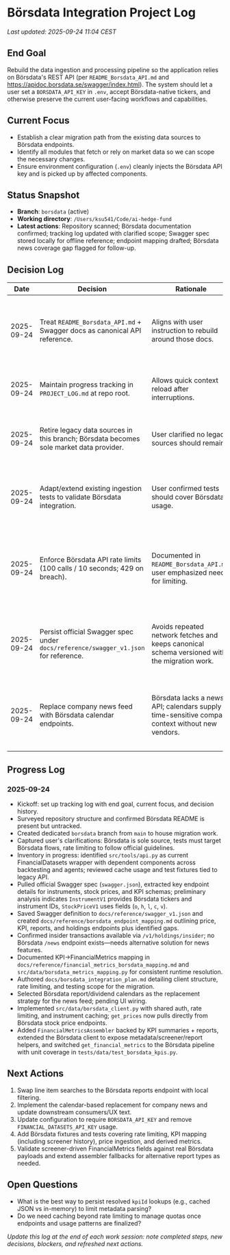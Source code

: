 # Börsdata Integration Project Log

_Last updated: 2025-09-24 11:04 CEST_

## End Goal
Rebuild the data ingestion and processing pipeline so the application relies on Börsdata's REST API (per `README_Borsdata_API.md` and https://apidoc.borsdata.se/swagger/index.html). The system should let a user set a `BORSDATA_API_KEY` in `.env`, accept Börsdata-native tickers, and otherwise preserve the current user-facing workflows and capabilities.

## Current Focus
- Establish a clear migration path from the existing data sources to Börsdata endpoints.
- Identify all modules that fetch or rely on market data so we can scope the necessary changes.
- Ensure environment configuration (`.env`) cleanly injects the Börsdata API key and is picked up by affected components.

## Status Snapshot
- **Branch**: `borsdata` (active)
- **Working directory**: `/Users/ksu541/Code/ai-hedge-fund`
- **Latest actions**: Repository scanned; Börsdata documentation confirmed; tracking log updated with clarified scope; Swagger spec stored locally for offline reference; endpoint mapping drafted; Börsdata news coverage gap flagged for follow-up.

## Decision Log
| Date | Decision | Rationale | Implication |
| --- | --- | --- | --- |
| 2025-09-24 | Treat `README_Borsdata_API.md` + Swagger docs as canonical API reference. | Aligns with user instruction to rebuild around those docs. | All integration work must match those specifications; cross-check endpoints before implementation. |
| 2025-09-24 | Maintain progress tracking in `PROJECT_LOG.md` at repo root. | Allows quick context reload after interruptions. | Update this file after each meaningful change (code or decisions). |
| 2025-09-24 | Retire legacy data sources in this branch; Börsdata becomes sole market data provider. | User clarified no legacy sources should remain. | Migration scope is the entire ingestion stack; no dual-source fallback required. |
| 2025-09-24 | Adapt/extend existing ingestion tests to validate Börsdata integration. | User confirmed tests should cover Börsdata usage. | Testing plan must include Börsdata fixtures/mocks and regression coverage for key workflows. |
| 2025-09-24 | Enforce Börsdata API rate limits (100 calls / 10 seconds; 429 on breach). | Documented in `README_Borsdata_API.md`; user emphasized need for limiting. | Implementation must incorporate request throttling or backoff respecting documented limits. |
| 2025-09-24 | Persist official Swagger spec under `docs/reference/swagger_v1.json` for reference. | Avoids repeated network fetches and keeps canonical schema versioned with the migration work. | Parsing and validation can rely on the checked-in spec; update if Börsdata releases a new version. |
| 2025-09-24 | Replace company news feed with Börsdata calendar endpoints. | Börsdata lacks a news API; calendars supply time-sensitive company context without new vendors. | UI/backend should surface report + dividend calendars in place of the legacy news feature. |

## Progress Log
### 2025-09-24
- Kickoff: set up tracking log with end goal, current focus, and decision history.
- Surveyed repository structure and confirmed Börsdata README is present but untracked.
- Created dedicated `borsdata` branch from `main` to house migration work.
- Captured user's clarifications: Börsdata is sole source, tests must target Börsdata flows, rate limiting to follow official guidelines.
- Inventory in progress: identified `src/tools/api.py` as current FinancialDatasets wrapper with dependent components across backtesting and agents; reviewed cache usage and test fixtures tied to legacy API.
- Pulled official Swagger spec (`swagger.json`), extracted key endpoint details for instruments, stock prices, and KPI schemas; preliminary analysis indicates `InstrumentV1` provides Börsdata tickers and instrument IDs, `StockPriceV1` uses fields (`o`, `h`, `l`, `c`, `v`).
- Saved Swagger definition to `docs/reference/swagger_v1.json` and created `docs/reference/borsdata_endpoint_mapping.md` outlining price, KPI, reports, and holdings endpoints plus identified gaps.
- Confirmed insider transactions available via `/v1/holdings/insider`; no Börsdata `/news` endpoint exists—needs alternative solution for news features.
- Documented KPI→FinancialMetrics mapping in `docs/reference/financial_metrics_borsdata_mapping.md` and `src/data/borsdata_metrics_mapping.py` for consistent runtime resolution.
- Authored `docs/borsdata_integration_plan.md` detailing client structure, rate limiting, and testing scope for the migration.
- Selected Börsdata report/dividend calendars as the replacement strategy for the news feed; pending UI wiring.
- Implemented `src/data/borsdata_client.py` with shared auth, rate limiting, and instrument caching; `get_prices` now pulls directly from Börsdata stock price endpoints.
- Added `FinancialMetricsAssembler` backed by KPI summaries + reports, extended the Börsdata client to expose metadata/screener/report helpers, and switched `get_financial_metrics` to the Börsdata pipeline with unit coverage in `tests/data/test_borsdata_kpis.py`.

## Next Actions
1. Swap line item searches to the Börsdata reports endpoint with local filtering.
2. Implement the calendar-based replacement for company news and update downstream consumers/UX text.
3. Update configuration to require `BORSDATA_API_KEY` and remove `FINANCIAL_DATASETS_API_KEY` usage.
4. Add Börsdata fixtures and tests covering rate limiting, KPI mapping (including screener history), price ingestion, and derived metrics.
5. Validate screener-driven FinancialMetrics fields against real Börsdata payloads and extend assembler fallbacks for alternative report types as needed.

## Open Questions
- What is the best way to persist resolved `kpiId` lookups (e.g., cached JSON vs in-memory) to limit metadata parsing?
- Do we need caching beyond rate limiting to manage quotas once endpoints and usage patterns are finalized?

_Update this log at the end of each work session: note completed steps, new decisions, blockers, and refreshed next actions._
